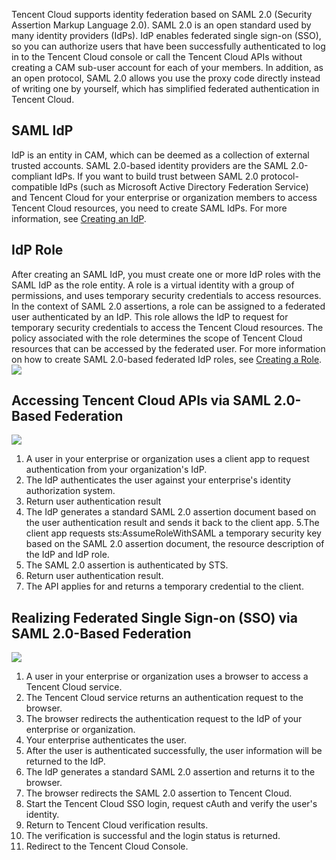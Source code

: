 Tencent Cloud supports identity federation based on SAML 2.0 (Security Assertion Markup Language 2.0). SAML 2.0 is an open standard used by many identity providers (IdPs). IdP enables federated single sign-on (SSO), so you can authorize users that have been successfully authenticated to log in to the Tencent Cloud console or call the Tencent Cloud APIs without creating a CAM sub-user account for each of your members. In addition, as an open protocol, SAML 2.0 allows you use the proxy code directly instead of writing one by yourself, which has simplified federated authentication in Tencent Cloud.

## SAML IdP

IdP is an entity in CAM, which can be deemed as a collection of external trusted accounts. SAML 2.0-based identity providers are the SAML 2.0-compliant IdPs. If you want to build trust between SAML 2.0 protocol-compatible IdPs (such as Microsoft Active Directory Federation Service) and Tencent Cloud for your enterprise or organization members to access Tencent Cloud resources, you need to create SAML IdPs. For more information, see [Creating an IdP](https://intl.cloud.tencent.com/document/product/598/30391).

## IdP Role

After creating an SAML IdP, you must create one or more IdP roles with the SAML IdP as the role entity. A role is a virtual identity with a group of permissions, and uses temporary security credentials to access resources. In the context of SAML 2.0 assertions, a role can be assigned to a federated user authenticated by an IdP. This role allows the IdP to request for temporary security credentials to access the Tencent Cloud resources. The policy associated with the role determines the scope of Tencent Cloud resources that can be accessed by the federated user. For more information on how to create SAML 2.0-based federated IdP roles, see [Creating a Role](https://intl.cloud.tencent.com/document/product/598/19381).
![](https://main.qcloudimg.com/raw/b9acbbfd1f17b960a21185cd2f9c9ec6.png)

## Accessing Tencent Cloud APIs via SAML 2.0-Based Federation

![](https://main.qcloudimg.com/raw/65eb02712b75d7bfcbba509b8f10be7c.png)
1.	A user in your enterprise or organization uses a client app to request authentication from your organization's IdP.
2.	The IdP authenticates the user against your enterprise's identity authorization system.
3.	Return user authentication result
4.	The IdP generates a standard SAML 2.0 assertion document based on the user authentication result and sends it back to the client app.
5.The client app requests sts:AssumeRoleWithSAML a temporary security key based on the SAML 2.0 assertion document, the resource description of the IdP and IdP role.
6.	The SAML 2.0 assertion is authenticated by STS.
7.	Return user authentication result.
8.	The API applies for and returns a temporary credential to the client.

## Realizing Federated Single Sign-on (SSO) via SAML 2.0-Based Federation
![](https://main.qcloudimg.com/raw/10d90eb5e5f91927e873cec8dc0e5823.png)
1. A user in your enterprise or organization uses a browser to access a Tencent Cloud service.
2. The Tencent Cloud service returns an authentication request to the browser.
3. The browser redirects the authentication request to the IdP of your enterprise or organization.
4. Your enterprise authenticates the user.
5. After the user is authenticated successfully, the user information will be returned to the IdP.
6. The IdP generates a standard SAML 2.0 assertion and returns it to the browser.
7. The browser redirects the SAML 2.0 assertion to Tencent Cloud.
8. Start the Tencent Cloud SSO login, request cAuth and verify the user's identity.
9. Return to Tencent Cloud verification results.
10. The verification is successful and the login status is returned.
11. Redirect to the Tencent Cloud Console.




